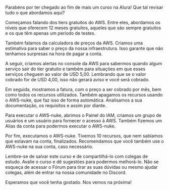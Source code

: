 Parabéns por ter chegado ao fim de mais um curso na Alura! Que tal revisar tudo o que abordamos aqui?

Começamos falando dos tiers gratuitos do AWS. Entre eles, abordamos os níveis que oferecem 12 meses gratuitos, aqueles que são sempre gratuitos e os que têm apenas um período de testes.

Também falamos da calculadora de preços da AWS. Criamos uma estimativa para saber o preço da nossa infraestrutura. Isso garante que não tenhamos surpresas na hora de pagar a conta.

A seguir, criamos alertas no console da AWS para sabermos quando algum serviço sair do tier gratuito e também para situações em que esses serviços cheguem ao valor de USD 5,00. Lembrando que se o valor cobrado for de USD 4,00, isso não gerará aviso e você será cobrado.

Em seguida, mostramos a fatura, com o preço a ser cobrado por mês, bem como todos os recursos utilizados. Também apagamos os recursos usando o AWS-nuke, que faz isso de forma automática. Analisamos a sua documentação, os requisitos e assim por diante.

Para executar o AWS-nuke, abrimos o Painel do IAM, criamos um grupo de usuários e um usuário para fornecer o acesso à AWS. Também fizemos um Alias da conta para podermos executar o AWS-nuke.

Por fim, executamos o AWS-nuke. Tivemos 10 recursos, que nem sabíamos que estavam na conta, finalizados. Recomendamos que você também use o AWS-nuke na sua conta, caso necessário.

Lembre-se de salvar este curso e de compartilhá-lo com colegas de estudo. Avalie o curso e dê sugestões para podermos melhorá-lo. Não se esqueça de acessar o Fórum para tirar as suas dúvidas ou mesmo ajudar colegas, além de entrar na nossa comunidade no Discord.

Esperamos que você tenha gostado. Nos vemos na próxima!
